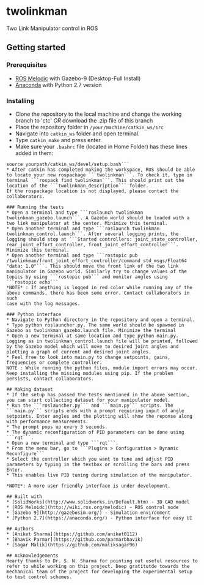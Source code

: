 # twolinkman
Two Link Manipulator control in ROS

## Getting started

### Prerequisites
* [ROS Melodic](http://wiki.ros.org/melodic/Installation/Ubuntu) with Gazebo-9 (Desktop-Full Install)
* [Anaconda](https://www.anaconda.com/download/) with Python 2.7 version

### Installing
* Clone the repository to the local machine and change the working branch to 'ctc' *OR* download the .zip file of this branch
* Place the repository folder in ```/your/machine/catkin_ws/src```
* Navigate into ```catkin_ws``` folder and open terminal.
* Type ```catkin_make``` and press enter.
* Make sure your ```.bashrc``` file (located in Home Folder) has these lines added in them:
```source yourpath/ros/melodic/setup.bash
source yourpath/catkin_ws/devel/setup.bash```
* After catkin has completed making the workspace, ROS should be able to locate your new rospackage ```twolinkman```. To check it, type in terminal ```rospack find twolinkman```. This should print out the location of the ```twolinkman_description``` folder.
If the rospackage location is not displayed, please contact the collaborators.

### Running the tests
* Open a terminal and type ```roslaunch twolinkman twolinkman_gazebo.launch```. A Gazebo world should be loaded with a two link manipulator at the center. Minimize this terminal.
* Open another terminal and type ```roslaunch twolinkman twolinkman_control.launch```. After several logging prints, the logging should stop at ```Started controllers: joint_state_controller, rear_joint_effort_controller, front_joint_effort_controller```. Minimize this terminal.
* Open another terminal and type ```rostopic pub /twolinkman/front_joint_effort_controller/command std_msgs/Float64 "data: 1.0"```. This should move the front link of the two link manipulator in Gazebo world. Similarly try to change values of the topics by using ```rostopic pub``` and monitor angles using ```rostopic echo```
*NOTE* : If anything is logged in red color while running any of the above commands, there has been some error. Contact collaborators in such 
case with the log messages.

### Python interface
* Navigate to Python directory in the repository and open a terminal.
* Type python roslauncher.py. The same world should be spawned in Gazebo as twolinkman_gazebo.launch file. Minimize the terminal
* Open a new terminal at same location and type python main.py. Logging as in twolinkman_control.launch file will be printed, followed by the Gazebo model which will move to desired joint angles and plotting a graph of current and desired joint angles.
* Feel free to look into main.py to change setpoints, gains, frequencies or complete controller. 
NOTE : While running the python files, module import errors may occur. Keep installing the missing modules using pip. If the problem persists, contact collaborators.

## Making dataset
* If the setup has passed the tests mentioned in the above section, you can start collecting dataset for your manipulator model.
* Run the ```roslauncher.py``` and ```main.py``` scripts. The ```main.py``` scripts ends with a prompt requiring input of angle setpoints. Enter angles and the plotting will show the reponse along with performance measurements.
* The prompt pops up every 3 seconds.
* The dynamic reconfiguration of PID parameters can be done using ```rqt```.
* Open a new terminal and type ```rqt```.
* From the menu bar, go to ```Plugins > Configuration > Dynamic Reconfigure```
* Select the controller which you want to tune and adjust PID parameters by typing in the textbox or scrolling the bars and press Enter.
* This enables live PID tuning during simulation of the manipulator.

*NOTE*: A more user friendly interface is under development.

## Built with
* [SolidWorks](http://www.solidworks.in/Default.htm) - 3D CAD model
* [ROS Meloidc](http://wiki.ros.org/melodic) - ROS control node
* [Gazebo 9](http://gazebosim.org/) - Simulation environment
* [Python 2.7](https://anaconda.org/) - Python interface for easy UI

## Authors
* [Aniket Sharma](https://github.com/aniket0112)
* [Bhavik Parmar](https://github.com/parmarbhavik)
* [Sagar Malik](https://github.com/maliksagar96)

## Acknowledgements
Hearty thanks to Dr. S. N. Sharma for pointing out useful resources to refer to while working on this project. Deep gratitutde towards the mechanical team of the project for developing the experimental setup to test control schemes. 
